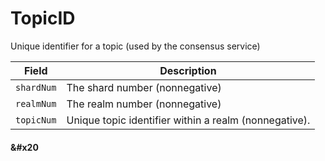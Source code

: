 # TopicID

Unique identifier for a topic (used by the consensus service)

| Field      | Description                                                                              |
| ---------- | ---------------------------------------------------------------------------------------- |
| `shardNum` | The shard number (nonnegative)                                        |
| `realmNum` | The realm number (nonnegative)                                        |
| `topicNum` | Unique topic identifier within a realm (nonnegative). |

#### &#x20<a href="#undefined" id="undefined"></a>
